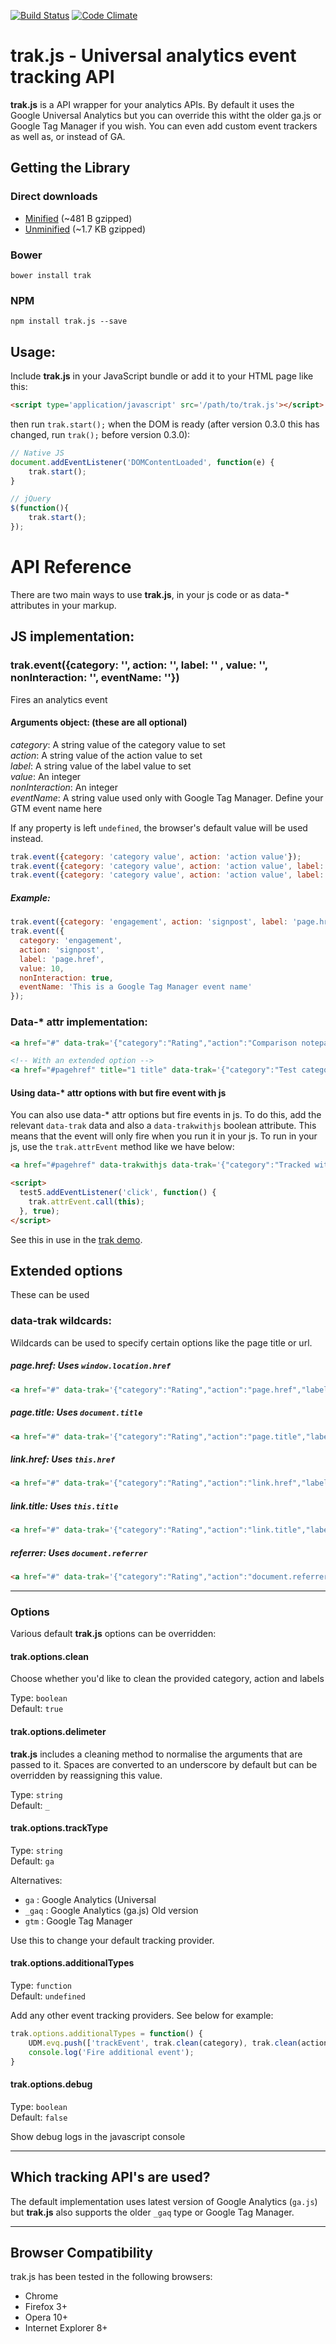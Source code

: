 [![Build Status](https://travis-ci.org/tmwagency/trak.js.svg)](https://travis-ci.org/tmwagency/trak.js) [![Code Climate](https://codeclimate.com/github/tmwagency/trak.js.png)](https://codeclimate.com/github/tmwagency/trak.js)
# trak.js - Universal analytics event tracking API
**trak.js** is a API wrapper for your analytics APIs. By default it uses the Google Universal Analytics but you can override this witht the older ga.js or Google Tag Manager if you wish. You can even add custom event trackers as well as, or instead of GA.

## Getting the Library
### Direct downloads
- [Minified](https://raw.githubusercontent.com/tmwagency/trak.js/master/dist/trak.min.js) (~481 B gzipped)
- [Unminified](https://raw.githubusercontent.com/tmwagency/trak.js/master/dist/trak.js) (~1.7 KB gzipped)

### Bower
`bower install trak`

### NPM
`npm install trak.js --save`

## Usage:
Include **trak.js** in your JavaScript bundle or add it to your HTML page like this:
```html
<script type='application/javascript' src='/path/to/trak.js'></script>
```
then run `trak.start();` when the DOM is ready (after version 0.3.0 this has changed, run `trak();` before version 0.3.0):
```js
// Native JS
document.addEventListener('DOMContentLoaded', function(e) {
	trak.start();
}

// jQuery
$(function(){
	trak.start();
});
```

# API Reference
There are two main ways to use **trak.js**, in your js code or as data-* attributes in your markup.

## JS implementation:
### trak.event({category: '', action: '', label: '' , value: '', nonInteraction: '', eventName: ''})

Fires an analytics event

#### Arguments object: (these are all optional)
*category*: A string value of the category value to set<br> 
*action*: A string value of the action value to set<br> 
*label*: A string value of the label value to set<br>
*value*: An integer<br>
*nonInteraction*: An integer<br> 
*eventName*: A string value used only with Google Tag Manager. Define your GTM event name here

If any property is left `undefined`, the browser's default value will be used instead.

```js
trak.event({category: 'category value', action: 'action value'});
trak.event({category: 'category value', action: 'action value', label: 'label value'});
trak.event({category: 'category value', action: 'action value', label: 'label value' , value: '', nonInteraction: '', eventName: ''});
```
##### Example:
```js
trak.event({category: 'engagement', action: 'signpost', label: 'page.href'});
trak.event({
  category: 'engagement',
  action: 'signpost',
  label: 'page.href',
  value: 10,
  nonInteraction: true,
  eventName: 'This is a Google Tag Manager event name'
});
```

### Data-* attr implementation:
```html
<a href="#" data-trak='{"category":"Rating","action":"Comparison notepad","label":"Up"}'>link</a>

<!-- With an extended option -->
<a href="#pagehref" title="1 title" data-trak='{"category":"Test category","action":"Test action","label":"Test label","eventName":"Event name test"}'>Data attr test #1</a>
```

#### Using data-* attr options with but fire event with js
You can also use data-* attr options but fire events in js. To do this, add the relevant `data-trak` data and also a `data-trakwithjs` boolean attribute. This means that the event will only fire when you run it in your js. To run in your js, use the `trak.attrEvent` method like we have below:

```html
<a href="#pagehref" data-trakwithjs data-trak='{"category":"Tracked with JS not attr call","action":"link.href","label":"this is a label"}'>JS Test #5</a>

<script>
  test5.addEventListener('click', function() {
    trak.attrEvent.call(this);
  }, true);
</script>
```
See this in use in the [trak demo](http://tech.tmw.co.uk/code/trak/demo.html).

## Extended options
These can be used 

### data-trak wildcards:
Wildcards can be used to specify certain options like the page title or url.

##### page.href: Uses `window.location.href`
```html
<a href="#" data-trak='{"category":"Rating","action":"page.href","label":"Up"}'>link</a>
``` 
##### page.title: Uses `document.title`
```html
<a href="#" data-trak='{"category":"Rating","action":"page.title","label":"Up"}'>link</a>
```
##### link.href: Uses `this.href`
```html
<a href="#" data-trak='{"category":"Rating","action":"link.href","label":"Up"}'>link</a>
```
##### link.title: Uses `this.title`
```html
<a href="#" data-trak='{"category":"Rating","action":"link.title","label":"Up"}'>link</a>
```
##### referrer: Uses `document.referrer`
```html
<a href="#" data-trak='{"category":"Rating","action":"document.referrer","label":"Up"}'>link</a>
```

--- 

### Options
Various default **trak.js** options can be overridden:

#### trak.options.clean
Choose whether you'd like to clean the provided category, action and labels

Type: `boolean`  
Default: `true`


#### trak.options.delimeter
**trak.js** includes a cleaning method to normalise the arguments that are passed to it. Spaces are converted to an underscore by default but can be overridden by reassigning this value.

Type: `string`  
Default: `_`


#### trak.options.trackType
Type: `string`  
Default: `ga`

Alternatives: 
* `ga` : Google Analytics (Universal 
* `_gaq` : Google Analytics (ga.js) Old version
* `gtm` : Google Tag Manager

Use this to change your default tracking provider.

#### trak.options.additionalTypes
Type: `function`  
Default: `undefined`

Add any other event tracking providers. See below for example:

```js
trak.options.additionalTypes = function() {
	UDM.evq.push(['trackEvent', trak.clean(category), trak.clean(action)]); // trak.clean(label)
	console.log('Fire additional event');
}
```

#### trak.options.debug
Type: `boolean`  
Default: `false`

Show debug logs in the javascript console

--- 

## Which tracking API's are used?
The default implementation uses latest version of Google Analytics (`ga.js`) but **trak.js** also supports the older `_gaq` type or Google Tag Manager.

---
## Browser Compatibility
trak.js has been tested in the following browsers:
- Chrome
- Firefox 3+
- Opera 10+
- Internet Explorer 8+
